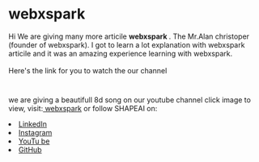 # webxspark
Hi We are giving many more articile <b> webxspark
</b>.
The  Mr.Alan christoper (founder of webxspark). I got to
learn a lot explanation with webxspark articile and it was an amazing experience learning with webxspark.
<br><br>Here's the link for you to watch the our channel<br>
<a href="https://www.youtube.com/channel/UCkFKKjMyRu1yC8_AknH0qzg"    target="__blank"> <img src="https://webxspark.000webhostapp.com/assets/images/favicon.ico" style="width: 10px;"> </a>



<br>we are giving a beautifull 8d song on our youtube channel click image to view, visit:<a href="http://webxspark.000webhostapp.com/" target="__blank">
webxspark</a>
or follow SHAPEAI on:
<li><a href=
"#">LinkedIn</a>
<li><a href=
"https://www.instagram.com/webxspark/">Instagram</a>
<li><a
href=
"https://www.youtube.com/channel/UCkFKKjMyRu1yC8_AknH0qzg">YouTu
be</a>
<li><a href=
"https://github.com/webxspark">GitHub</a>
